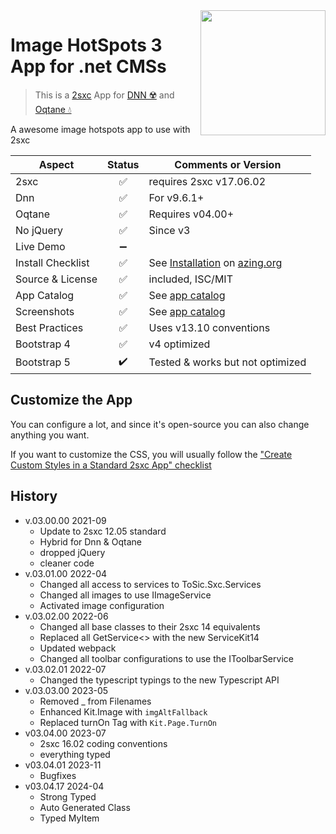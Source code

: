 <image src="app-icon.png" align="right" width="200px">

# Image HotSpots 3 App for .net CMSs

> This is a [2sxc](https://2sxc.org) App for [DNN ☢️](https://www.dnnsoftware.com/) and [Oqtane 💧](https://www.oqtane.org/)

A awesome image hotspots app to use with 2sxc

| Aspect              | Status | Comments or Version 
| ------------------- | :----: | ------------------- 
| 2sxc                | ✅    | requires 2sxc v17.06.02
| Dnn                 | ✅    | For v9.6.1+
| Oqtane              | ✅    | Requires v04.00+
| No jQuery           | ✅    | Since v3
| Live Demo           | ➖    |
| Install Checklist   | ✅    | See [Installation](https://azing.org/2sxc/r/ccfIKnqk) on [azing.org](https://azing.org/2sxc)
| Source & License    | ✅    | included, ISC/MIT
| App Catalog         | ✅    | See [app catalog](https://2sxc.org/en/apps/app/image-hotspots-v3-hybrid-for-dnn-and-oqtane)
| Screenshots         | ✅    | See [app catalog](https://2sxc.org/en/apps/app/image-hotspots-v3-hybrid-for-dnn-and-oqtane)
| Best Practices      | ✅    | Uses v13.10 conventions
| Bootstrap 4         | ✅    | v4 optimized
| Bootstrap 5         | ✔️    | Tested & works but not optimized

## Customize the App

You can configure a lot, and since it's open-source you can also change anything you want.

If you want to customize the CSS, you will usually follow the ["Create Custom Styles in a Standard 2sxc App" checklist](https://azing.org/2sxc/r/gg_aB9FD)

## History

* v.03.00.00 2021-09
  * Update to 2sxc 12.05 standard
  * Hybrid for Dnn & Oqtane
  * dropped jQuery
  * cleaner code
* v.03.01.00 2022-04
  * Changed all access to services to ToSic.Sxc.Services
  * Changed all images to use IImageService
  * Activated image configuration
* v.03.02.00 2022-06
  * Changed all base classes to their 2sxc 14 equivalents
  * Replaced all GetService<> with the new ServiceKit14
  * Updated webpack
  * Changed all toolbar configurations to use the IToolbarService
* v.03.02.01 2022-07
  * Changed the typescript typings to the new Typescript API
* v.03.03.00 2023-05
  * Removed _ from Filenames
  * Enhanced Kit.Image with `imgAltFallback`
  * Replaced turnOn Tag with `Kit.Page.TurnOn`
* v03.04.00 2023-07
  * 2sxc 16.02 coding conventions
  * everything typed
* v03.04.01 2023-11
  * Bugfixes
* v03.04.17 2024-04
  * Strong Typed
  * Auto Generated Class
  * Typed MyItem 